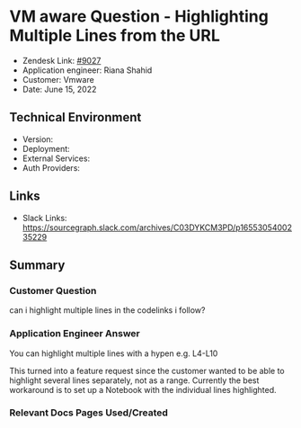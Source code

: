 
# VM aware Question - Highlighting Multiple Lines from the URL<!-- Ticket Title  Hint: include keywords to make it searchable -->

- Zendesk Link: [#9027](https://sourcegraph.zendesk.com/agent/tickets/9027)
- Application engineer: Riana Shahid
- Customer: Vmware <!-- Redact if this contains personally identifying information -->
- Date: June 15, 2022

<!-- Data populated from integration, speak to Ben Gordon or Michael Bali if not working -->
<!-- During Internal team trial, fill missing data manually (we are waiting for all data to sync) -->

## Technical Environment
- Version: ​
- Deployment:
- External Services:
- Auth Providers:


## Links
<!-- Data for application engineer manual entry -->
- Slack Links: https://sourcegraph.slack.com/archives/C03DYKCM3PD/p1655305400235229

## Summary
### Customer Question
can i highlight multiple lines in the codelinks i follow?
### Application Engineer Answer
You can highlight multiple lines with a hypen e.g. L4-L10

This turned into a feature request since the customer wanted to be able to highlight several lines separately, not as a range. Currently the best workaround is to set up a Notebook with the individual lines highlighted. 
### Relevant Docs Pages Used/Created

<!-- Once complete, upload a copy to https://github.com/sourcegraph/support-tools-internal/tree/main/resolved-tickets as a .md file -->
<!-- Name the file 9027.md -->
